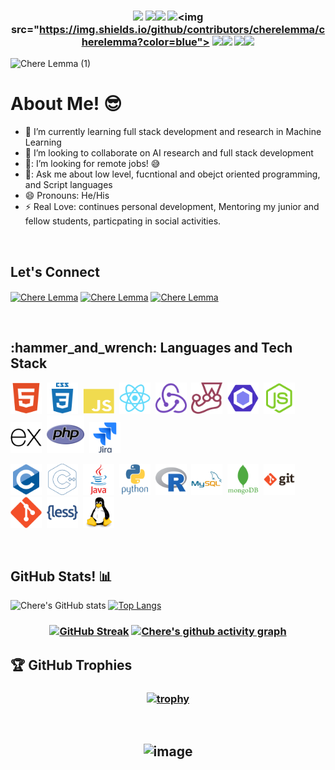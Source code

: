 <h3 align="center">

![](https://komarev.com/ghpvc/?username=your-github-cherelemma&style=plastic&color=brightgreen&label=Profile+Views)
![](https://github.com/cherelemma/cherelemma)<img src="https://img.shields.io/badge/status-updating-brightgreen.svg">
![](https://github.com/cherelemma/cherelemma/graphs/contributors")<img src="https://img.shields.io/github/contributors/cherelemma/cherelemma?color=blue">
![]("https://github.com/cherelemma)<img src="https://img.shields.io/github/stars/cherelemma.svg?color=blue&logo=github"></a>
![](https://github.com/cherelemma/cherelemma/network/members)<img src="https://img.shields.io/github/forks/cherelemma/cherelemma.svg?color=blue&logo=github">

</h3>

![Chere Lemma (1)](https://user-images.githubusercontent.com/73167960/221072866-9dd2e627-22ed-49dc-999a-3c2317d03c73.png)

<h1>About Me! 😎</h1>

- 🌱 I’m currently learning full stack development and research in Machine Learning
- 👯 I’m looking to collaborate on AI research and full stack development 
- 🤔: I’m looking for remote jobs! 😅
- 💬: Ask me about low level, fucntional and obejct oriented programming, and Script languages
- 😄  Pronouns: He/His
- ⚡  Real Love: continues personal development, Mentoring my junior and fellow students, particpating in social activities.

<br>

<h2 align="left">Let's Connect</h2>    
<p align="left">
<a href="https://www.linkedin.com/in/chere-lemma27211613/" target="blank"><img align="center" src="https://cdn.jsdelivr.net/npm/simple-icons@3.0.1/icons/linkedin.svg" alt="Chere Lemma" height="30" width="40" /></a>
<a href=" https://twitter.com/Chere21271613" target="blank"><img align="center" src="https://cdn.jsdelivr.net/npm/simple-icons@3.0.1/icons/twitter.svg" alt="Chere Lemma" height="30" width="40" /></a>
<a href="https://wellfound.com/u/chere-lemma-urgaya" target="blank"><img align="center" src="https://cdn.jsdelivr.net/npm/simple-icons@3.13.0/icons/angellist.svg" alt="Chere Lemma" height="30" width="40" /></a>
</p>

<br>

<h2> :hammer_and_wrench: Languages and Tech Stack</h2>
<div>
  <img src="https://github.com/devicons/devicon/blob/master/icons/html5/html5-plain.svg" title="HTML5" alt="HTML" width="50" height="50"/>&nbsp;
  <img src="https://github.com/devicons/devicon/blob/master/icons/css3/css3-plain-wordmark.svg"  title="CSS3" alt="CSS" width="50" height="50"/>&nbsp;
  <img src="https://github.com/devicons/devicon/blob/master/icons/javascript/javascript-plain.svg" title="JavaScript" alt="JavaScript" width="50" height="40"/>&nbsp;
  <img src="https://github.com/devicons/devicon/blob/master/icons/react/react-original.svg" title="ReactJS" alt="ReactJS" width="50" height="50"/>&nbsp;
  <img src="https://github.com/devicons/devicon/blob/master/icons/redux/redux-original.svg" title="React-Redux" alt="react-redux" width="50" height="50"/>&nbsp;
  <img src="https://github.com/devicons/devicon/blob/master/icons/jest/jest-plain.svg" title="jest" alt="jest" width="50" height="50"/>&nbsp;
  <img src="https://github.com/devicons/devicon/blob/master/icons/eslint/eslint-original.svg" title="eslint" alt="eslint" width="50" height="50"/>&nbsp;
  <img src="https://github.com/devicons/devicon/blob/master/icons/nodejs/nodejs-plain.svg" title="NodeJS" alt="NodeJS" width="50" height="50"/>&nbsp
  <img src="https://github.com/devicons/devicon/blob/master/icons/express/express-original.svg" title="Express Node" alt="Express" width="50" height="50"/>&nbsp
  <img src="https://github.com/devicons/devicon/blob/master/icons/php/php-original.svg" title="PHP" alt="PHP" width="60" height="60"/>&nbsp
  <img src="https://github.com/devicons/devicon/blob/master/icons/jira/jira-original-wordmark.svg" title="jira" alt="jira" width="50" height="50"/>&nbsp;
  
  <img src="https://github.com/devicons/devicon/blob/master/icons/c/c-original.svg" title="C" alt="c" width="50" height="50"/>&nbsp;
  <img src="https://github.com/devicons/devicon/blob/master/icons/cplusplus/cplusplus-line.svg" title="C++" alt="c++" width="50" height="50"/>&nbsp;
  <img src="https://github.com/devicons/devicon/blob/master/icons/java/java-original-wordmark.svg" title="Java" alt="Java" width="50" height="50"/>&nbsp;
  <img src="https://github.com/devicons/devicon/blob/master/icons/python/python-original-wordmark.svg" title="Python" alt="Python" width="50" height="50"/>&nbsp;
  <img src="https://github.com/devicons/devicon/blob/master/icons/r/r-original.svg" title="R Programming"  alt="R Programming" width="50" height="50"/>&nbsp;
  <img src="https://github.com/devicons/devicon/blob/master/icons/mysql/mysql-original-wordmark.svg" title="MySQL"  alt="MySQL" width="50" height="50"/>&nbsp;
  <img src="https://github.com/devicons/devicon/blob/master/icons/mongodb/mongodb-plain-wordmark.svg" title="Mongodb"  alt="Mongodb" width="50" height="50"/>&nbsp;
  <img src="https://github.com/devicons/devicon/blob/master/icons/git/git-original-wordmark.svg" title="Git" alt="Git" width="50" height="50"/>&nbsp;
  <img src="https://github.com/devicons/devicon/blob/master/icons/git/git-plain.svg" title="Git" alt="Git" width="50" height="50"/>&nbsp;
  <img src="https://github.com/devicons/devicon/blob/master/icons/less/less-plain-wordmark.svg" title="less" alt="less" width="50" height="50"/>&nbsp;
  <img src="https://github.com/devicons/devicon/blob/master/icons/linux/linux-original.svg" title="linux" alt="linux" width="50" height="50"/>&nbsp;
 </div>

<br>
<h2> GitHub Stats! 📊 </h2>

![Chere's GitHub stats](https://github-readme-stats.vercel.app/api?username=cherelemma&show_icons=true&theme=default&card_width=400)
[![Top Langs](https://github-readme-stats.vercel.app/api/top-langs/?username=cherelemma&layout=compact&langs_count=7&card_width=400)](https://github.com/cherelemma/github-readme-stats)
<br>

<h3 align="center">
  
[![GitHub Streak](https://github-readme-streak-stats.herokuapp.com?user=cherelemma&theme=default&card_width=860)](https://git.io/streak-stats)
[![Chere's github activity graph](https://github-readme-activity-graph.cyclic.app/graph?username=cherelemma&theme=react-dark)](https://github.com/cherelemma/github-readme-activity-graph)
  
</h3> 

## 🏆 GitHub Trophies

<h3 align="center">
  
[![trophy](https://github-profile-trophy.vercel.app/?username=cherelemma&theme=darkhub&column=9&margin-w=3&margin-h=2)](https://github.com/ryo-ma/github-profile-trophy)
  
</h3> 
<br>
<h2 align="center">
  
![image](https://user-images.githubusercontent.com/73167960/233753467-60b8bda5-1b35-45ef-b831-8e861323783c.png)
 
</h2>

